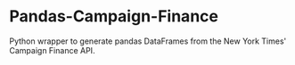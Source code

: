 # Pandas-Campaign-Finance
Python wrapper to generate pandas DataFrames from the New York Times' Campaign Finance API.
